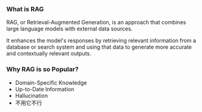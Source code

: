### What is RAG

RAG, or Retrieval-Augmented Generation, is an approach that combines large language models with external data sources.

It enhances the model's responses by retrieving relevant information from a database or search system and using that data to generate more accurate and contextually relevant outputs.

### Why RAG is so Popular?

-   Domain-Specific Knowledge
-   Up-to-Date Information
-   Hallucination
-   不用它不行
